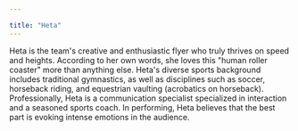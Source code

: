 ```yaml
---

title: "Heta"
---
```


Heta is the team's creative and enthusiastic flyer who truly thrives on speed and heights. According to her own words, she loves this "human roller coaster" more than anything else. Heta's diverse sports background includes traditional gymnastics, as well as disciplines such as soccer, horseback riding, and equestrian vaulting (acrobatics on horseback). Professionally, Heta is a communication specialist specialized in interaction and a seasoned sports coach. In performing, Heta believes that the best part is evoking intense emotions in the audience.